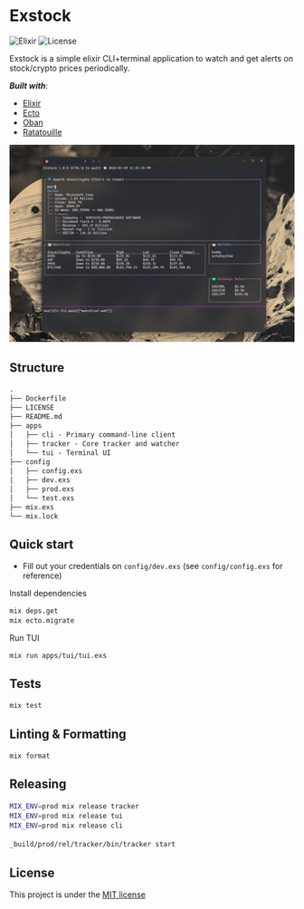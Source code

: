 # Exstock

![Elixir](https://img.shields.io/badge/elixir-v1.16-brightgreen?style=flat-square&logo=elixir)
![License](https://img.shields.io/github/license/jeferson-sb/exstock?style=flat-square)

Exstock is a simple elixir CLI+terminal application to watch and get alerts on stock/crypto prices periodically.

**_Built with_**:
- [Elixir](https://hexdocs.pm/elixir/1.18.2/Kernel.html)
- [Ecto](https://hexdocs.pm/ecto/getting-started.html)
- [Oban](https://hexdocs.pm/oban/Oban.html)
- [Ratatouille](https://hexdocs.pm/ratatouille/readme.html#getting-started)

![alt mockup](./.github/mockup.png)

## Structure

```
.
├── Dockerfile
├── LICENSE
├── README.md
├── apps
│   ├── cli - Primary command-line client
│   ├── tracker - Core tracker and watcher
│   └── tui - Terminal UI
├── config
│   ├── config.exs
│   ├── dev.exs
│   ├── prod.exs
│   └── test.exs
├── mix.exs
└── mix.lock
```

## Quick start

- Fill out your credentials on `config/dev.exs` (see `config/config.exs` for reference)

Install dependencies

```sh
mix deps.get
mix ecto.migrate
```

Run TUI

```sh
mix run apps/tui/tui.exs
```

## Tests

```sh
mix test
```

## Linting & Formatting

```sh
mix format
```

## Releasing

```sh
MIX_ENV=prod mix release tracker
MIX_ENV=prod mix release tui
MIX_ENV=prod mix release cli

_build/prod/rel/tracker/bin/tracker start
```

## License

This project is under the [MIT license](https://github.com/jeferson-sb/exstock/blob/main/LICENSE)
